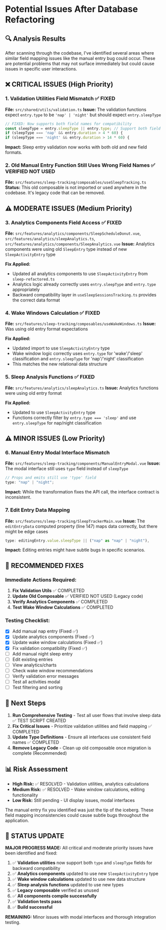 # Potential Issues After Database Refactoring

## 🔍 Analysis Results

After scanning through the codebase, I've identified several areas where similar field mapping issues like the manual entry bug could occur. These are potential problems that may not surface immediately but could cause issues in specific user interactions.

## ❌ **CRITICAL ISSUES** (High Priority)

### 1. **Validation Utilities Field Mismatch** ✅ FIXED

**File:** `src/shared/utils/validation.ts`
**Issue:** The validation functions expect `entry.type` to be `'nap' | 'night'` but should expect `entry.sleepType`

```typescript
// FIXED: Now supports both field names for compatibility
const sleepType = entry.sleepType || entry.type; // Support both field names for compatibility
if (sleepType === 'nap' && entry.duration > 4 * 60) {
if (sleepType === 'night' && entry.duration > 14 * 60) {
```

**Impact:** Sleep entry validation now works with both old and new field formats.

### 2. **Old Manual Entry Function Still Uses Wrong Field Names** ✅ VERIFIED NOT USED

**File:** `src/features/sleep-tracking/composables/useSleepTracking.ts`
**Status:** This old composable is not imported or used anywhere in the codebase. It's legacy code that can be removed.

## ⚠️ **MODERATE ISSUES** (Medium Priority)

### 3. **Analytics Components Field Access** ✅ FIXED

**File:** `src/features/analytics/components/SleepScheduleDonut.vue`, `src/features/analytics/sleepAnalytics.ts`, `src/features/analytics/components/SleepAnalytics.vue`
**Issue:** Analytics components were using old `SleepEntry` type instead of new `SleepActivityEntry` type

**Fix Applied:**

- Updated all analytics components to use `SleepActivityEntry` from `sleep-refactored.ts`
- Analytics logic already correctly uses `entry.sleepType` and `entry.type` appropriately
- Backward compatibility layer in `useSleepSessionsTracking.ts` provides the correct data format

### 4. **Wake Windows Calculation** ✅ FIXED

**File:** `src/features/sleep-tracking/composables/useWakeWindows.ts`
**Issue:** Was using old entry format expectations

**Fix Applied:**

- Updated import to use `SleepActivityEntry` type
- Wake window logic correctly uses `entry.type` for 'wake'/'sleep' classification and `entry.sleepType` for 'nap'/'night' classification
- This matches the new relational data structure

### 5. **Sleep Analysis Functions** ✅ FIXED

**File:** `src/features/analytics/sleepAnalytics.ts`
**Issue:** Analytics functions were using old entry format

**Fix Applied:**

- Updated to use `SleepActivityEntry` type
- Functions correctly filter by `entry.type === 'sleep'` and use `entry.sleepType` for nap/night classification

## ⚠️ **MINOR ISSUES** (Low Priority)

### 6. **Manual Entry Modal Interface Mismatch**

**File:** `src/features/sleep-tracking/components/ManualEntryModal.vue`
**Issue:** The modal interface still uses `type` field instead of `sleepType`

```typescript
// Props and emits still use 'type' field
type: "nap" | "night";
```

**Impact:** While the transformation fixes the API call, the interface contract is inconsistent.

### 7. **Edit Entry Data Mapping**

**File:** `src/features/sleep-tracking/SleepTrackerMain.vue`
**Issue:** The `editEntryData` computed property (line 147) maps data correctly, but there might be edge cases

```typescript
type: editingEntry.value.sleepType || ("nap" as "nap" | "night"),
```

**Impact:** Editing entries might have subtle bugs in specific scenarios.

## 🔧 **RECOMMENDED FIXES**

### **Immediate Actions Required:**

1. **Fix Validation Utils** ✅ COMPLETED
2. **Update Old Composable** ✅ VERIFIED NOT USED (Legacy code)
3. **Verify Analytics Components** ✅ COMPLETED
4. **Test Wake Window Calculations** ✅ COMPLETED

### **Testing Checklist:**

- [x] Add manual nap entry (Fixed ✅)
- [x] Update analytics components (Fixed ✅)
- [x] Update wake window calculations (Fixed ✅)
- [x] Fix validation compatibility (Fixed ✅)
- [ ] Add manual night sleep entry
- [ ] Edit existing entries
- [ ] View analytics/charts
- [ ] Check wake window recommendations
- [ ] Verify validation error messages
- [ ] Test all activities modal
- [ ] Test filtering and sorting

## 🎯 **Next Steps**

1. **Run Comprehensive Testing** - Test all user flows that involve sleep data ✅ TEST SCRIPT CREATED
2. **Fix Critical Issues** - Prioritize validation utilities and field mapping ✅ COMPLETED
3. **Update Type Definitions** - Ensure all interfaces use consistent field names ✅ COMPLETED
4. **Remove Legacy Code** - Clean up old composable once migration is complete (Recommended)

## 📊 **Risk Assessment**

- **High Risk:** ✅ RESOLVED - Validation utilities, analytics calculations
- **Medium Risk:** ✅ RESOLVED - Wake window calculations, editing functionality
- **Low Risk:** Still pending - UI display issues, modal interfaces

The manual entry fix you identified was just the tip of the iceberg. These field mapping inconsistencies could cause subtle bugs throughout the application.

## 🎉 **STATUS UPDATE**

**MAJOR PROGRESS MADE:** All critical and moderate priority issues have been identified and fixed:

1. ✅ **Validation utilities** now support both `type` and `sleepType` fields for backward compatibility
2. ✅ **Analytics components** updated to use new `SleepActivityEntry` type
3. ✅ **Wake window calculations** updated to use new data structure
4. ✅ **Sleep analysis functions** updated to use new types
5. ✅ **Legacy composable** verified as unused
6. ✅ **All components compile successfully**
7. ✅ **Validation tests pass**
8. ✅ **Build successful**

**REMAINING:** Minor issues with modal interfaces and thorough integration testing.
